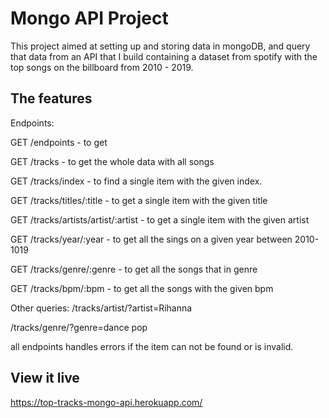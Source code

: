 # Mongo API Project

This project aimed at setting up and storing data in mongoDB, and query that data from an API that I build containing a dataset from spotify with the top songs on the billboard from 2010 - 2019.

## The features

Endpoints:

GET /endpoints - to get

GET /tracks - to get the whole data with all songs

GET /tracks/index - to find a single item with the given index.

GET /tracks/titles/:title - to get a single item with the given title

GET /tracks/artists/artist/:artist - to get a single item with the given artist

GET /tracks/year/:year - to get all the sings on a given year between 2010-1019

GET /tracks/genre/:genre - to get all the songs that in genre

GET /tracks/bpm/:bpm - to get all the songs with the given bpm

Other queries:
/tracks/artist/?artist=Rihanna

/tracks/genre/?genre=dance pop

all endpoints handles errors if the item can not be found or is invalid.

## View it live

https://top-tracks-mongo-api.herokuapp.com/

